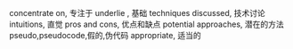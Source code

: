 concentrate on, 专注于
underlie , 基础
techniques discussed, 技术讨论
intuitions, 直觉
pros and cons, 优点和缺点
potential approaches, 潜在的方法
pseudo,pseudocode,假的,伪代码
appropriate, 适当的